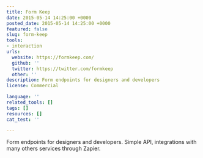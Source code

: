 ```yaml
---
title: Form Keep
date: 2015-05-14 14:25:00 +0000
posted_date: 2015-05-14 14:25:00 +0000
featured: false
slug: form-keep
tools:
- interaction
urls:
  website: https://formkeep.com/
  github: ''
  twitter: https://twitter.com/formkeep
  other: ''
description: Form endpoints for designers and developers
license: Commercial

language: ''
related_tools: []
tags: []
resources: []
cat_test: ''

---
```

Form endpoints for designers and developers. Simple API, integrations with many others services through Zapier.